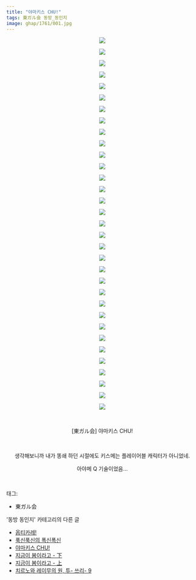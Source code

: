 ```yaml
---
title: "야마키스 CHU!"
tags: 東ガル会 동방_동인지
image: ghap/1761/001.jpg
---
```

<div class="article">
<p style="text-align: center; clear: none; float: none;"><img src="{{ site.nasurl }}/ghap/1761/001.jpg"/></p>
<p style="text-align: center; clear: none; float: none;"><img src="{{ site.nasurl }}/ghap/1761/002.jpg"/></p>
<p style="text-align: center; clear: none; float: none;"><img src="{{ site.nasurl }}/ghap/1761/003.jpg"/></p>
<p style="text-align: center; clear: none; float: none;"><img src="{{ site.nasurl }}/ghap/1761/004.jpg"/></p>
<p style="text-align: center; clear: none; float: none;"><img src="{{ site.nasurl }}/ghap/1761/005.jpg"/></p>
<p style="text-align: center; clear: none; float: none;"><img src="{{ site.nasurl }}/ghap/1761/006.jpg"/></p>
<p style="text-align: center; clear: none; float: none;"><img src="{{ site.nasurl }}/ghap/1761/007.jpg"/></p>
<p style="text-align: center; clear: none; float: none;"><img src="{{ site.nasurl }}/ghap/1761/008.jpg"/></p>
<p style="text-align: center; clear: none; float: none;"><img src="{{ site.nasurl }}/ghap/1761/009.jpg"/></p>
<p style="text-align: center; clear: none; float: none;"><img src="{{ site.nasurl }}/ghap/1761/010.jpg"/></p>
<p style="text-align: center; clear: none; float: none;"><img src="{{ site.nasurl }}/ghap/1761/011.jpg"/></p>
<p style="text-align: center; clear: none; float: none;"><img src="{{ site.nasurl }}/ghap/1761/012.jpg"/></p>
<p style="text-align: center; clear: none; float: none;"><img src="{{ site.nasurl }}/ghap/1761/013.jpg"/></p>
<p style="text-align: center; clear: none; float: none;"><img src="{{ site.nasurl }}/ghap/1761/014.jpg"/></p>
<p style="text-align: center; clear: none; float: none;"><img src="{{ site.nasurl }}/ghap/1761/015.jpg"/></p>
<p style="text-align: center; clear: none; float: none;"><img src="{{ site.nasurl }}/ghap/1761/016.jpg"/></p>
<p style="text-align: center; clear: none; float: none;"><img src="{{ site.nasurl }}/ghap/1761/017.jpg"/></p>
<p style="text-align: center; clear: none; float: none;"><img src="{{ site.nasurl }}/ghap/1761/018.jpg"/></p>
<p style="text-align: center; clear: none; float: none;"><img src="{{ site.nasurl }}/ghap/1761/019.jpg"/></p>
<p style="text-align: center; clear: none; float: none;"><img src="{{ site.nasurl }}/ghap/1761/020.jpg"/></p>
<p style="text-align: center; clear: none; float: none;"><img src="{{ site.nasurl }}/ghap/1761/021.jpg"/></p>
<p style="text-align: center; clear: none; float: none;"><img src="{{ site.nasurl }}/ghap/1761/022.jpg"/></p>
<p style="text-align: center; clear: none; float: none;"><img src="{{ site.nasurl }}/ghap/1761/023.jpg"/></p>
<p style="text-align: center; clear: none; float: none;"><img src="{{ site.nasurl }}/ghap/1761/024.jpg"/></p>
<p style="text-align: center; clear: none; float: none;"><img src="{{ site.nasurl }}/ghap/1761/025.jpg"/></p>
<p style="text-align: center; clear: none; float: none;"><img src="{{ site.nasurl }}/ghap/1761/026.jpg"/></p>
<p style="text-align: center; clear: none; float: none;"><img src="{{ site.nasurl }}/ghap/1761/027.jpg"/></p>
<p style="text-align: center; clear: none; float: none;"><img src="{{ site.nasurl }}/ghap/1761/028.jpg"/></p>
<p style="text-align: center; clear: none; float: none;"><img src="{{ site.nasurl }}/ghap/1761/029.jpg"/></p>
<p style="text-align: center; clear: none; float: none;"><img src="{{ site.nasurl }}/ghap/1761/030.jpg"/></p>
<p style="text-align: center; clear: none; float: none;"><img src="{{ site.nasurl }}/ghap/1761/031.jpg"/></p>
<p style="text-align: center; clear: none; float: none;"><img src="{{ site.nasurl }}/ghap/1761/032.jpg"/></p>
<p style="text-align: center; clear: none; float: none;"><img src="{{ site.nasurl }}/ghap/1761/033.jpg"/></p>
<p style="text-align: center; clear: none; float: none;"><br/></p>
<p style="text-align: center; clear: none; float: none;">[東ガル会] 야마키스 CHU!</p>
<p style="text-align: center; clear: none; float: none;"><br/></p>
<p style="text-align: center; clear: none; float: none;">생각해보니까 내가 똥쇄 하던 시절에도 키스메는 플레이어블 캐릭터가 아니었네.</p>
<p style="text-align: center; clear: none; float: none;">아야메 Q 기술이었음...</p>
<p><br/></p>
</div><div class="tagTrail">
<p>태그: </p>
<ul>
<li>東ガル会</li>
</ul>
</div><div class="another">
<p>'동방 동인지' 카테고리의 다른 글</p>
<ul>
<li><a href="/2016-08-22-ghap_1764">옵티카레!</a></li>
<li><a href="/2016-08-22-ghap_1762">푹신푹신의 폭신폭신</a></li>
<li><a href="/2016-08-22-ghap_1761">야마키스 CHU!</a></li>
<li><a href="/2016-08-22-ghap_1760">지금이 봄이라고 - 下</a></li>
<li><a href="/2016-08-22-ghap_1759">지금이 봄이라고 - 上</a></li>
<li><a href="/2016-08-21-ghap_1758">치르노와 레이무의 원, 투- 쓰리- 9</a></li>
</ul>
</div><div class="cb_module cb_fluid">
<div class="cb_wrt cb_profile">
</div><!-- commentList close -->
</div>
<br/>
<p id="refer"></p>
<br/>
